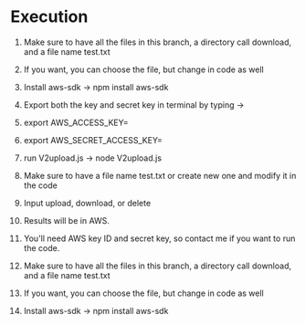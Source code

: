 # Execution

1. Make sure to have all the files in this branch, a directory call download, and a file name test.txt
  1. If you want, you can choose the file, but change in code as well
  
2. Install aws-sdk -> npm install aws-sdk
3. Export both the key and secret key in terminal by typing -> 
  1. export AWS_ACCESS_KEY=<KEYID>
  2. export AWS_SECRET_ACCESS_KEY=<SECRETKEY>
4. run V2upload.js -> node V2upload.js
5. Make sure to have a file name test.txt or create new one and modify it in the code
6. Input upload, download, or delete
7. Results will be in AWS. 
8. You'll need AWS key ID and secret key, so contact me if you want to run the code.

1. Make sure to have all the files in this branch, a directory call download, and a file name test.txt
  1. If you want, you can choose the file, but change in code as well
2. Install aws-sdk -> npm install aws-sdk
